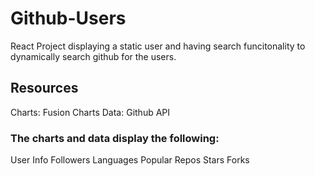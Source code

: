 # Github-Users

React Project displaying a static user and having search funcitonality to dynamically search github for the users.

## Resources

Charts: Fusion Charts
Data: Github API

### The charts and data display the following:

User Info
Followers
Languages
Popular Repos
Stars
Forks
